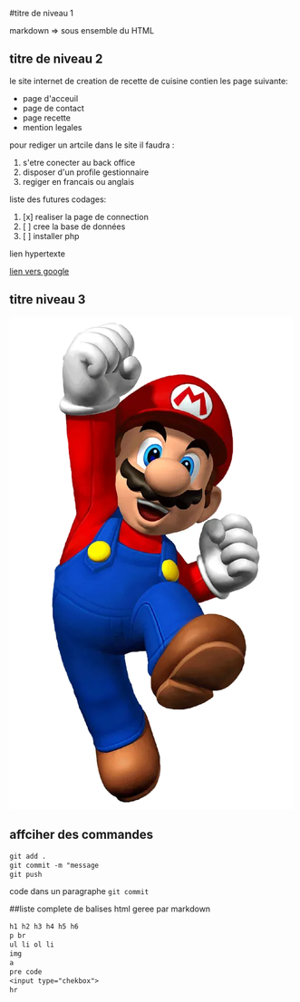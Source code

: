 #titre de niveau 1

markdown => sous ensemble du HTML

## titre de niveau 2 

le site internet de creation de recette de cuisine contien les page suivante:

- page d'acceuil 
- page de contact
- page recette 
- mention legales

pour rediger un artcile dans le site il faudra :

1. s'etre conecter au back office
2. disposer d'un profile gestionnaire
3. regiger en francais ou anglais 

liste des futures codages:

1. [x] realiser la page de connection
2. [ ] cree la base de données
3. [ ] installer php

lien hypertexte

[lien vers google](https://www.google.fr)

## titre niveau 3

![](mario.jpg)

## affciher des commandes

```
git add . 
git commit -m "message
git push
```

code dans un paragraphe ``git commit``

##liste complete de balises html geree par markdown

```
h1 h2 h3 h4 h5 h6
p br
ul li ol li
img
a
pre code
<input type="chekbox">
hr
```


